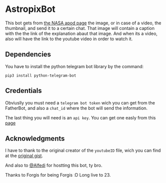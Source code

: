 # AstropixBot

This bot gets from [the NASA apod page](https://apod.nasa.gov/apod/astropix.html) the image, 
or in case of a video, the thumbnail, and send it to a certain chat.
That image will contain a caption with the the link of the explanation abaut that image. 
And when its a video, also will have the link to the youtube video in order to watch it.
## Dependencies

You have to install the python telegram bot library by the command:

```pip3 install python-telegram-bot```

## Credentials

Obviuslly you must need a `telegram bot token` wich you can get from the FatherBot, and also a `chat_id` where the bot will send the information.

The last thing you will need is an `api key`. You can get one easly from this [page](https://api.nasa.gov/index.html#apply-for-an-api-key)

## Acknowledgments

I have to thank to the original creator of the `youtubeID` file, wich you can find at the [original gist](https://gist.github.com/kmonsoor/2a1afba4ee127cce50a0).

And also to [@Alfedi](https://github.com/Alfedi) for hostting this bot, ty bro.

Thanks to Forgis for being Forgis :D Long live to 23.
